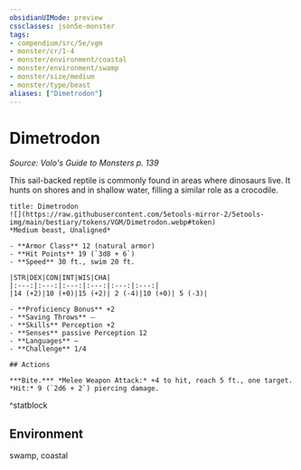 ```yaml
---
obsidianUIMode: preview
cssclasses: json5e-monster
tags:
- compendium/src/5e/vgm
- monster/cr/1-4
- monster/environment/coastal
- monster/environment/swamp
- monster/size/medium
- monster/type/beast
aliases: ["Dimetrodon"]
---
```

# Dimetrodon
*Source: Volo's Guide to Monsters p. 139*  

This sail-backed reptile is commonly found in areas where dinosaurs live. It hunts on shores and in shallow water, filling a similar role as a crocodile.


```ad-statblock
title: Dimetrodon
![](https://raw.githubusercontent.com/5etools-mirror-2/5etools-img/main/bestiary/tokens/VGM/Dimetrodon.webp#token)
*Medium beast, Unaligned*

- **Armor Class** 12 (natural armor)
- **Hit Points** 19 (`3d8 + 6`) 
- **Speed** 30 ft., swim 20 ft.

|STR|DEX|CON|INT|WIS|CHA|
|:---:|:---:|:---:|:---:|:---:|:---:|
|14 (+2)|10 (+0)|15 (+2)| 2 (-4)|10 (+0)| 5 (-3)|

- **Proficiency Bonus** +2
- **Saving Throws** ⏤
- **Skills** Perception +2
- **Senses** passive Perception 12
- **Languages** —
- **Challenge** 1/4

## Actions

***Bite.*** *Melee Weapon Attack:* +4 to hit, reach 5 ft., one target. *Hit:* 9 (`2d6 + 2`) piercing damage.
```
^statblock

## Environment

swamp, coastal